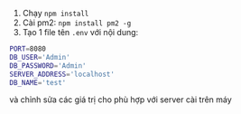 1. Chạy ```npm install```
2. Cài pm2: ```npm install pm2 -g```
2. Tạo 1 file tên ```.env``` với nội dung:
```bash
PORT=8080
DB_USER='Admin'
DB_PASSWORD='Admin'
SERVER_ADDRESS='localhost'
DB_NAME='test'
```
và chỉnh sửa các giá trị cho phù hợp với server cài trên máy